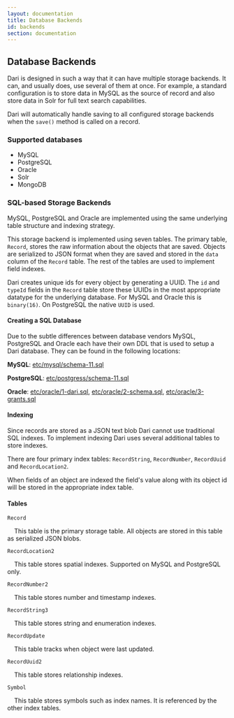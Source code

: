 ```yaml
---
layout: documentation
title: Database Backends
id: backends
section: documentation
---
```


## Database Backends

Dari is designed in such a way that it can have multiple storage
backends. It can, and usually does, use several of them at once. For
example, a standard configuration is to store data in MySQL as the
source of record and also store data in Solr for full text search
capabilities.

Dari will automatically handle saving to all configured storage backends
when the `save()` method is called on a record.

### Supported databases

* MySQL
* PostgreSQL
* Oracle
* Solr
* MongoDB

### SQL-based Storage Backends

MySQL, PostgreSQL and Oracle are implemented using the same underlying
table structure and indexing strategy.

This storage backend is implemented using seven tables. The primary table,
`Record`, stores the raw information about the objects that are saved. Objects
are serialized to JSON format when they are saved and stored in the `data`
column of the `Record` table. The rest of the tables are used to implement
field indexes.

Dari creates unique ids for every object by generating a UUID. The `id` and
`typeId` fields in the `Record` table store these UUIDs in the most appropriate
datatype for the underlying database. For MySQL and Oracle this is `binary(16)`. On
PostgreSQL the native `UUID` is used.

#### Creating a SQL Database

Due to the subtle differences between database vendors MySQL, PostgreSQL and
Oracle each have their own DDL that is used to setup a Dari database. They can
be found in the following locations:

**MySQL**:
[etc/mysql/schema-11.sql](https://github.com/psddev/dari/blob/master/etc/mysql/schema-11.sql)

**PostgreSQL**:
[etc/postgress/schema-11.sql](https://github.com/psddev/dari/blob/master/etc/postgres/schema-11.sql)

**Oracle**:
[etc/oracle/1-dari.sql](https://github.com/psddev/dari/blob/master/etc/oracle/1-dari.sql),
[etc/oracle/2-schema.sql](https://github.com/psddev/dari/blob/master/etc/oracle/2-schema.sql),
[etc/oracle/3-grants.sql](https://github.com/psddev/dari/blob/master/etc/oracle/3-grants.sql)

#### Indexing

Since records are stored as a JSON text blob Dari cannot use traditional SQL
indexes. To implement indexing Dari uses several additional tables to store
indexes.

There are four primary index tables: `RecordString`, `RecordNumber`,
`RecordUuid` and `RecordLocation2`.

When fields of an object are indexed the field's value along with its object id 
will be stored in the appropriate index table.

#### Tables

`Record`

&nbsp;&nbsp;&nbsp;&nbsp;This table is the primary storage table. All objects
are stored in this table as serialized JSON blobs.

`RecordLocation2`

&nbsp;&nbsp;&nbsp;&nbsp;This table stores spatial indexes.
Supported on MySQL and PostgreSQL only.

`RecordNumber2`

&nbsp;&nbsp;&nbsp;&nbsp;This table stores number and timestamp indexes.

`RecordString3`

&nbsp;&nbsp;&nbsp;&nbsp;This table stores string and enumeration
indexes.

`RecordUpdate`

&nbsp;&nbsp;&nbsp;&nbsp;This table tracks when object were last updated.

`RecordUuid2`

&nbsp;&nbsp;&nbsp;&nbsp;This table stores relationship indexes.

`Symbol`

&nbsp;&nbsp;&nbsp;&nbsp;This table stores symbols such as index names.
It is referenced by the other index tables.
